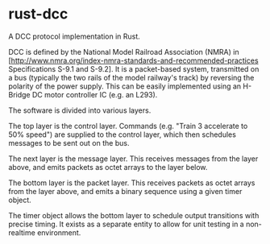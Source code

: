 # rust-dcc
A DCC protocol implementation in Rust.

DCC is defined by the National Model Railroad Association (NMRA) in [http://www.nmra.org/index-nmra-standards-and-recommended-practices Specifications S-9.1 and S-9.2]. It is a packet-based system, transmitted on a bus (typically the two rails of the model railway's track) by reversing the polarity of the power supply. This can be easily implemented using an H-Bridge DC motor controller IC (e.g. an L293).

The software is divided into various layers.

The top layer is the control layer. Commands (e.g. "Train 3 accelerate to 50% speed") are supplied to the control layer, which then schedules messages to be sent out on the bus.

The next layer is the message layer. This receives messages from the layer above, and emits packets as octet arrays to the layer below.

The bottom layer is the packet layer. This receives packets as octet arrays from the layer above, and emits a binary sequence using a given timer object.

The timer object allows the bottom layer to schedule output transitions with precise timing. It exists as a separate entity to allow for unit testing in a non-realtime environment.

